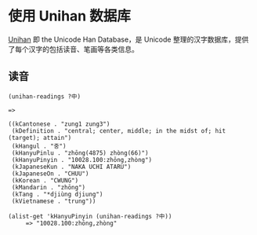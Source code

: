 # 使用 Unihan 数据库

[Unihan][unihan] 即 the Unicode Han Database，是 Unicode 整理的汉字数据库，提供了每个汉字的包括读音、笔画等各类信息。

[unihan]: http://www.unicode.org/charts/unihan.html

## 读音

    (unihan-readings ?中)
    
    =>
    
    ((kCantonese . "zung1 zung3")
     (kDefinition . "central; center, middle; in the midst of; hit (target); attain")
     (kHangul . "중")
     (kHanyuPinlu . "zhōng(4875) zhòng(66)")
     (kHanyuPinyin . "10028.100:zhōng,zhòng")
     (kJapaneseKun . "NAKA UCHI ATARU")
     (kJapaneseOn . "CHUU")
     (kKorean . "CWUNG")
     (kMandarin . "zhōng")
     (kTang . "*djiùng djiung")
     (kVietnamese . "trung"))

    (alist-get 'kHanyuPinyin (unihan-readings ?中))
         => "10028.100:zhōng,zhòng"
